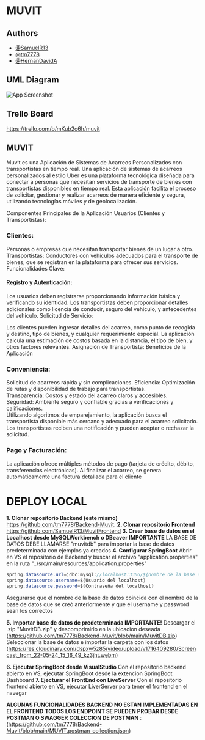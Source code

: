 
# MUVIT


## Authors

- [@SamuelR13](https://www.github.com/samuelr13)
- [@tm7778](https://www.github.com/tm7778)
- [@HernanDavidA](https://github.com/HernanDavidA)


## UML Diagram

![App Screenshot](https://res.cloudinary.com/dspxw5z85/image/upload/v1716406055/Diagrama-UML_hr2khk.png)


## Trello Board

https://trello.com/b/mKub2o6h/muvit

## MUVIT

Muvit es una Aplicación de Sistemas de Acarreos Personalizados con transportistas en tiempo real.
Una aplicación de sistemas de acarreos personalizados al estilo Uber es una plataforma tecnológica diseñada para conectar a personas que necesitan servicios de transporte de bienes con transportistas disponibles en tiempo real. Esta aplicación facilita el proceso de solicitar, gestionar y realizar acarreos de manera eficiente y segura, utilizando tecnologías móviles y de geolocalización.

Componentes Principales de la Aplicación
Usuarios (Clientes y Transportistas):

### Clientes:
 Personas o empresas que necesitan transportar bienes de un lugar a otro.
Transportistas: Conductores con vehículos adecuados para el transporte de bienes, que se registran en la plataforma para ofrecer sus servicios.
Funcionalidades Clave:

#### Registro y Autenticación:

Los usuarios deben registrarse proporcionando información básica y verificando su identidad.
Los transportistas deben proporcionar detalles adicionales como licencia de conducir, seguro del vehículo, y antecedentes del vehículo.
Solicitud de Servicio:

Los clientes pueden ingresar detalles del acarreo, como punto de recogida y destino, tipo de bienes, y cualquier requerimiento especial.
La aplicación calcula una estimación de costos basada en la distancia, el tipo de bien, y otros factores relevantes.
Asignación de Transportista:
Beneficios de la Aplicación
### Conveniencia:
Solicitud de acarreos rápida y sin complicaciones.
Eficiencia: Optimización de rutas y disponibilidad de trabajo para transportistas.</br>
Transparencia: Costos y estado del acarreo claros y accesibles.</br>
Seguridad: Ambiente seguro y confiable gracias a verificaciones y calificaciones.</br>
Utilizando algoritmos de emparejamiento, la aplicación busca el transportista disponible más cercano y adecuado para el acarreo solicitado.
Los transportistas reciben una notificación y pueden aceptar o rechazar la solicitud.


### Pago y Facturación:

La aplicación ofrece múltiples métodos de pago (tarjeta de crédito, débito, transferencias electrónicas).
Al finalizar el acarreo, se genera automáticamente una factura detallada para el cliente

# DEPLOY  LOCAL
**1. Clonar repositorio Backend (este mismo)**
 https://github.com/tm7778/Backend-Muvit.
**2. Clonar repositorio Frontend**
https://github.com/SamuelR13/MuvitFrontend
**3. Crear base de datos en el Localhost desde MySQLWorkbench o DBeaver**
 **IMPORTANTE** LA BASE DE DATOS DEBE LLAMARSE  "muvitdb" para importar la base de datos predeterminada con ejemplos ya creados
**4. Configurar SpringBoot**
Abrir en VS el repositorio de Backend y buscar el archivo "application.properties" en la ruta
"../src/main/resources/application.properties"
```java
spring.datasource.url=jdbc:mysql://localhost:3306/${nombre de la base de datos}
spring.datasource.username=${Usuario del localhost}
spring.datasource.password=${Contraseña del localhost}
```
Asegurarse que el nombre de la base de datos coincida con el nombre de la base de datos que se creò anteriormente y que el username y password sean los correctos 

**5. Importar base de datos de predeterminada IMPORTANTE!** 
Descargar el .zip "MuvitDB.zip" y descomprimirlo en la ubicacion deseada
(https://github.com/tm7778/Backend-Muvit/blob/main/MuvitDB.zip)
Seleccionar la base de datos e importar la carpeta con los datos 
(https://res.cloudinary.com/dspxw5z85/video/upload/v1716409280/Screencast_from_22-05-24_15_16_49_kz3jht.webm)

**6. Ejecutar SpringBoot desde VisualStudio**
Con el repositorio backend abierto en VS, ejecutar SpringBoot desde la extencion SpringBoot Dashboard
**7. Ejecturar el FrontEnd con LiveServer**
Con el repositorio frontend abierto en VS, ejecutar LiverServer para tener el frontend en el navegar 

**ALGUNAS FUNCIONALIDADES BACKEND NO ESTAN IMPLEMENTADAS EN EL FRONTEND**
**TODOS LOS ENDPOINT SE PUEDEN PROBAR DESDE POSTMAN O SWAGGER**
**COLECCION DE POSTMAN** : (https://github.com/tm7778/Backend-Muvit/blob/main/MUVIT.postman_collection.json)





